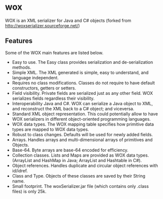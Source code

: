 wox
===

WOX is an XML serializer for Java and C# objects 
(forked from http://woxserializer.sourceforge.net/)

Features
--------
Some of the WOX main features are listed below.

- Easy to use. The Easy class provides serialization and de-serialization methods.
- Simple XML. The XML generated is simple, easy to understand, and language independent.
- Requires no class modifications. Classes do not require to have default constructors, getters or setters.
- Field visibility. Private fields are serialized just as any other field. WOX serializes fields regardless their visibility.
- Interoperability Java and C#. WOX can serialize a Java object to XML, and reconstruct the XML back to a C# object; and viceversa.
- Standard XML object representation. This could potentially allow to have WOX serializers in different object-oriented programming languages.
- WOX data types. The WOX mapping table specifies how primitive data types are mapped to WOX data types.
- Robust to class changes. Defaults will be used for newly added fields.
- Arrays. Handles arrays and multi-dimensional arrays of primitives and Objects.
- Base-64. Byte arrays are base-64 encoded for efficiency.
- Collection classes. Lists and Maps are provided as WOX data types. (ArrayList and HashMap in Java; ArrayList and Hashtable in C#).
- Object references. Handles duplicate and circular object references with id/idref.
- Class and Type. Objects of these classes are saved by their String name.
- Small footprint. The woxSerializer.jar file (which contains only .class files) is only 25k.
